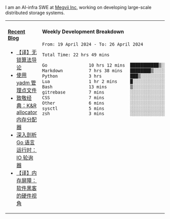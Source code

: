I am an AI-infra SWE at [Megvii Inc](https://en.megvii.com/), working on developing large-scale distributed storage systems.

<table width="960px">
<tr>
<td valign="top" width="50%">

#### <a href="https://www.kongjun18.me" target="_blank">Recent Blog</a>

<!-- BLOG-POST-LIST:START -->
- [【译】无锁算法导论](https://kongjun18.github.io/posts/2023/07/14/)
- [使用 yadm 管理点文件](https://kongjun18.github.io/posts/2023/04/07/)
- [致敬经典：K&amp;R allocator 内存分配器](https://kongjun18.github.io/posts/2022/12/12/)
- [深入剖析 Go 语言运行时：IO 轮询器](https://kongjun18.github.io/posts/2022/11/21/)
- [【译】内存屏障：软件黑客的硬件视角](https://kongjun18.github.io/posts/2022/11/03/)
<!-- BLOG-POST-LIST:END -->

</td>
<td valign="top" width="50%">

#### Weekly Development Breakdown

<!--START_SECTION:waka-->

```txt
From: 19 April 2024 - To: 26 April 2024

Total Time: 22 hrs 49 mins

Go                10 hrs 12 mins  ███████████▒░░░░░░░░░░░░░   44.73 %
Markdown          7 hrs 38 mins   ████████▒░░░░░░░░░░░░░░░░   33.50 %
Python            3 hrs           ███▒░░░░░░░░░░░░░░░░░░░░░   13.15 %
Lua               1 hr 2 mins     █░░░░░░░░░░░░░░░░░░░░░░░░   04.54 %
Bash              13 mins         ▒░░░░░░░░░░░░░░░░░░░░░░░░   01.00 %
gitrebase         7 mins          ░░░░░░░░░░░░░░░░░░░░░░░░░   00.56 %
CSS               7 mins          ░░░░░░░░░░░░░░░░░░░░░░░░░   00.54 %
Other             6 mins          ░░░░░░░░░░░░░░░░░░░░░░░░░   00.48 %
sysctl            5 mins          ░░░░░░░░░░░░░░░░░░░░░░░░░   00.42 %
zsh               3 mins          ░░░░░░░░░░░░░░░░░░░░░░░░░   00.27 %
```

<!--END_SECTION:waka-->
</td>
</tr>

</table>
